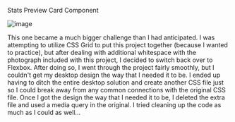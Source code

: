 Stats Preview Card Component

![image](https://github.com/cdanderson76/Stats-preview-card-component/assets/138369806/2ca410ba-f06c-43ab-8136-5f63e1192750)

This one became a much bigger challenge than I had anticipated.  I was attempting to utilize CSS Grid to put this project together (because I wanted to practice), but after dealing with additional whitespace with the photograph included with this project, I decided to switch back over to Flexbox.  After doing so, I went through the project fairly smoothly, but I couldn't get my desktop design the way that I needed it to be.  I ended up having to ditch the entire desktop solution and create another CSS file just so I could break away from any common connections with the original CSS file. Once I got the design the way that I needed it to be, I deleted the extra file and used a media query in the original.  I tried cleaning up the code as much as I could as well...
